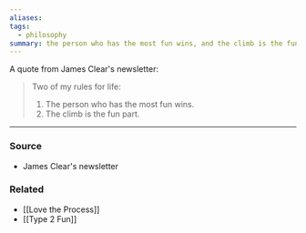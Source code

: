 ```yaml
---
aliases: 
tags:
  - philosophy
summary: the person who has the most fun wins, and the climb is the fun part.
---
```

A quote from James Clear's newsletter:

> Two of my rules for life: 
> 1. The person who has the most fun wins.
> 2. The climb is the fun part.

---
### Source
- James Clear's newsletter

### Related
- [[Love the Process]]
- [[Type 2 Fun]]